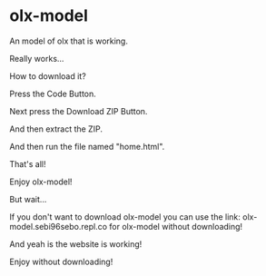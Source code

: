 # olx-model
An model of olx that is working.

Really works...

How to download it?

Press the Code Button.

Next press the Download ZIP Button.

And then extract the ZIP.

And then run the file named "home.html".

That's all!

Enjoy olx-model!

But wait...

If you don't want to download olx-model you can use the link: olx-model.sebi96sebo.repl.co for olx-model without downloading! 

And yeah is the website is working!

Enjoy without downloading!
